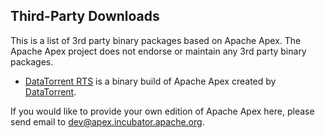 ## Third-Party Downloads

This is a list of 3rd party binary packages based on Apache Apex. The Apache Apex project does not endorse or maintain any 3rd party binary packages.

- [DataTorrent RTS](https://www.datatorrent.com/download/) is a binary build of Apache Apex created by [DataTorrent](https://datatorrent.com).

If you would like to provide your own edition of Apache Apex here, please send email to [dev@apex.incubator.apache.org](mailto:dev@apex.incubator.apache.org).